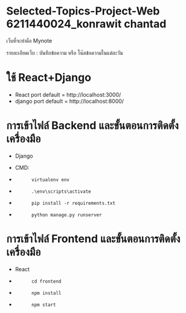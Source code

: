 # Selected-Topics-Project-Web 6211440024_konrawit chantad

เว็บที่จะทำคือ Mynote

รายละเอียดเว็บ : บันทึกข้อความ หรือ โน๊ตข้อความในแต่ละวัน

# ใช้ React+Django
* React port default = http://localhost:3000/
* django port default = http://localhost:8000/

# การเข้าไฟล์ Backend และขั้นตอนการติดตั้งเครื่องมือ

* Django

* CMD:

*
            virtualenv env
*
            .\env\scripts\activate
* 
            pip install -r requirements.txt

* 
            python manage.py runserver

# การเข้าไฟล์ Frontend และขั้นตอนการติดตั้งเครื่องมือ

* React

*           cd frontend
* 
            npm install 
* 
            npm start


